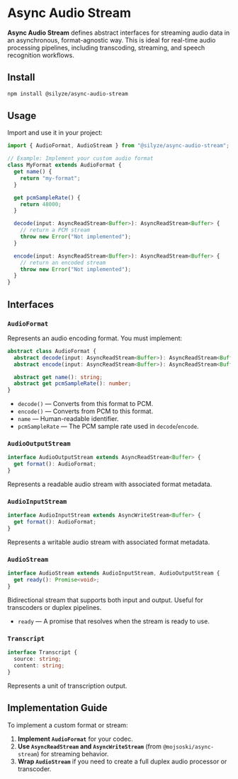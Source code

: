 # Async Audio Stream

**Async Audio Stream** defines abstract interfaces for streaming audio data in an asynchronous, format-agnostic way. This is ideal for real-time audio processing pipelines, including transcoding, streaming, and speech recognition workflows.

## Install

```bash
npm install @silyze/async-audio-stream
```

## Usage

Import and use it in your project:

```ts
import { AudioFormat, AudioStream } from "@silyze/async-audio-stream";

// Example: Implement your custom audio format
class MyFormat extends AudioFormat {
  get name() {
    return "my-format";
  }

  get pcmSampleRate() {
    return 48000;
  }

  decode(input: AsyncReadStream<Buffer>): AsyncReadStream<Buffer> {
    // return a PCM stream
    throw new Error("Not implemented");
  }

  encode(input: AsyncReadStream<Buffer>): AsyncReadStream<Buffer> {
    // return an encoded stream
    throw new Error("Not implemented");
  }
}
```

## Interfaces

### `AudioFormat`

Represents an audio encoding format. You must implement:

```ts
abstract class AudioFormat {
  abstract decode(input: AsyncReadStream<Buffer>): AsyncReadStream<Buffer>;
  abstract encode(input: AsyncReadStream<Buffer>): AsyncReadStream<Buffer>;

  abstract get name(): string;
  abstract get pcmSampleRate(): number;
}
```

- `decode()` — Converts from this format to PCM.
- `encode()` — Converts from PCM to this format.
- `name` — Human-readable identifier.
- `pcmSampleRate` — The PCM sample rate used in `decode`/`encode`.

### `AudioOutputStream`

```ts
interface AudioOutputStream extends AsyncReadStream<Buffer> {
  get format(): AudioFormat;
}
```

Represents a readable audio stream with associated format metadata.

### `AudioInputStream`

```ts
interface AudioInputStream extends AsyncWriteStream<Buffer> {
  get format(): AudioFormat;
}
```

Represents a writable audio stream with associated format metadata.

### `AudioStream`

```ts
interface AudioStream extends AudioInputStream, AudioOutputStream {
  get ready(): Promise<void>;
}
```

Bidirectional stream that supports both input and output. Useful for transcoders or duplex pipelines.

- `ready` — A promise that resolves when the stream is ready to use.

### `Transcript`

```ts
interface Transcript {
  source: string;
  content: string;
}
```

Represents a unit of transcription output.

## Implementation Guide

To implement a custom format or stream:

1. **Implement `AudioFormat`** for your codec.
2. **Use `AsyncReadStream` and `AsyncWriteStream`** (from `@mojsoski/async-stream`) for streaming behavior.
3. **Wrap `AudioStream`** if you need to create a full duplex audio processor or transcoder.
